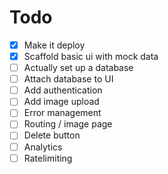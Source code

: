 # Todo

- [x] Make it deploy
- [x] Scaffold basic ui with mock data
- [ ] Actually set up a database
- [ ] Attach database to UI
- [ ] Add authentication
- [ ] Add image upload
- [ ] Error management
- [ ] Routing / image page
- [ ] Delete button
- [ ] Analytics
- [ ] Ratelimiting
